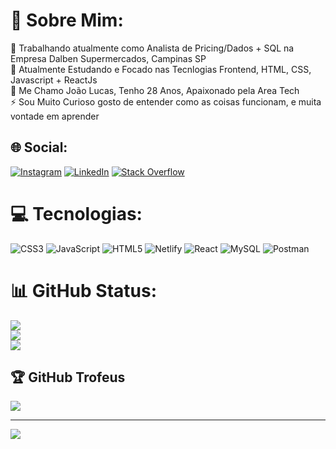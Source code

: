 # 💫 Sobre Mim:
🔭 Trabalhando atualmente como Analista de Pricing/Dados + SQL na Empresa Dalben Supermercados, Campinas SP<br>🌱 Atualmente Estudando e Focado nas Tecnlogias Frontend, HTML, CSS, Javascript + ReactJs<br>💬 Me Chamo João Lucas, Tenho 28 Anos, Apaixonado pela Area Tech<br>⚡ Sou Muito Curioso gosto de entender como as coisas funcionam, e muita vontade em aprender


## 🌐 Social:
[![Instagram](https://img.shields.io/badge/Instagram-%23E4405F.svg?logo=Instagram&logoColor=white)](https://instagram.com/jlms.dev) [![LinkedIn](https://img.shields.io/badge/LinkedIn-%230077B5.svg?logo=linkedin&logoColor=white)](https://linkedin.com/in/jlucasmelo) [![Stack Overflow](https://img.shields.io/badge/-Stackoverflow-FE7A16?logo=stack-overflow&logoColor=white)](https://stackoverflow.com/users/20868337) 

# 💻 Tecnologias:
![CSS3](https://img.shields.io/badge/css3-%231572B6.svg?style=plastic&logo=css3&logoColor=white) ![JavaScript](https://img.shields.io/badge/javascript-%23323330.svg?style=plastic&logo=javascript&logoColor=%23F7DF1E) ![HTML5](https://img.shields.io/badge/html5-%23E34F26.svg?style=plastic&logo=html5&logoColor=white) ![Netlify](https://img.shields.io/badge/netlify-%23000000.svg?style=plastic&logo=netlify&logoColor=#00C7B7) ![React](https://img.shields.io/badge/react-%2320232a.svg?style=plastic&logo=react&logoColor=%2361DAFB) ![MySQL](https://img.shields.io/badge/mysql-%2300f.svg?style=plastic&logo=mysql&logoColor=white) ![Postman](https://img.shields.io/badge/Postman-FF6C37?style=plastic&logo=postman&logoColor=white)
# 📊 GitHub Status:
![](https://github-readme-stats.vercel.app/api?username=jlmsdev&theme=gruvbox&hide_border=false&include_all_commits=true&count_private=true)<br/>
![](https://github-readme-streak-stats.herokuapp.com/?user=jlmsdev&theme=gruvbox&hide_border=false)<br/>
![](https://github-readme-stats.vercel.app/api/top-langs/?username=jlmsdev&theme=gruvbox&hide_border=false&include_all_commits=true&count_private=true&layout=compact)

## 🏆 GitHub Trofeus
![](https://github-profile-trophy.vercel.app/?username=jlmsdev&theme=matrix&no-frame=false&no-bg=true&margin-w=4)

---
[![](https://visitcount.itsvg.in/api?id=jlmsdev&icon=6&color=0)](https://visitcount.itsvg.in)

<!-- Proudly created with GPRM ( https://gprm.itsvg.in ) -->
